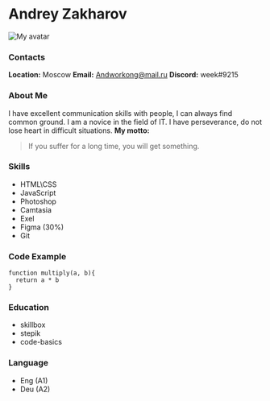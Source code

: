 # Andrey Zakharov

![My avatar](https://scientificrussia.ru/images/b/teb-full.jpg)

### Contacts

**Location:**
Moscow
**Email:**
Andworkong@mail.ru
**Discord:**
week#9215

### About Me

I have excellent communication skills with people, I can always find common ground. I am a novice in the field of IT. I have perseverance, do not lose heart in difficult situations.
**My motto:**

> If you suffer for a long time, you will get something.

### Skills

- HTML\CSS
- JavaScript
- Photoshop
- Camtasia
- Exel
- Figma (30%)
- Git

### Code Example

```
function multiply(a, b){
  return a * b
}
```

### Education

- skillbox
- stepik
- code-basics

### Language

- Eng (A1)
- Deu (A2)
